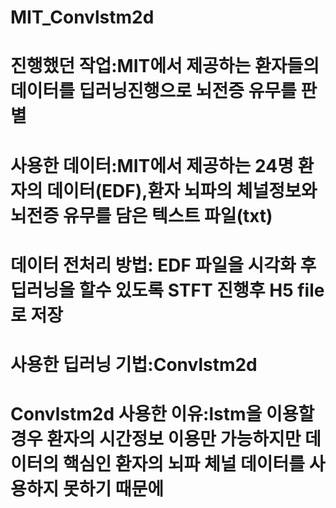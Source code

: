 # MIT_Convlstm2d
# 진행했던 작업:MIT에서 제공하는 환자들의 데이터를 딥러닝진행으로 뇌전증 유무를 판별
# 사용한 데이터:MIT에서 제공하는 24명 환자의 데이터(EDF),환자 뇌파의 체널정보와 뇌전증 유무를 담은 텍스트 파일(txt)
# 데이터 전처리 방법: EDF 파일을 시각화 후 딥러닝을 할수 있도록 STFT 진행후 H5 file로 저장
# 사용한 딥러닝 기법:Convlstm2d
# Convlstm2d 사용한 이유:lstm을 이용할 경우 환자의 시간정보 이용만 가능하지만 데이터의 핵심인 환자의 뇌파 체널 데이터를 사용하지 못하기 때문에 
# 

